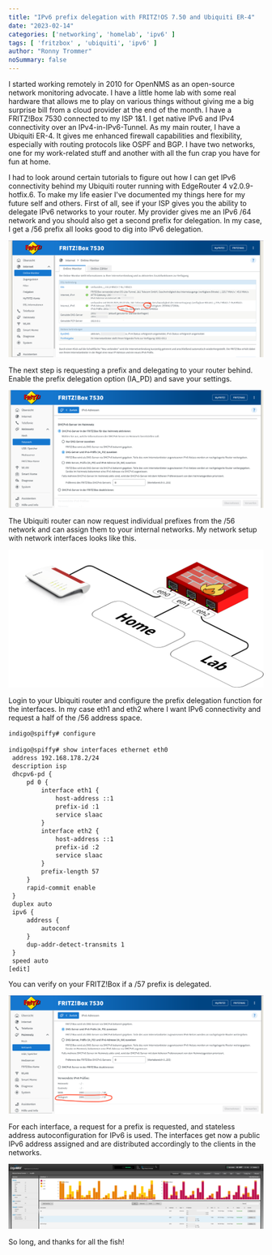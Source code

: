 ```yaml
---
title: "IPv6 prefix delegation with FRITZ!OS 7.50 and Ubiquiti ER-4"
date: "2023-02-14"
categories: ['networking', 'homelab', 'ipv6' ]
tags: [ 'fritzbox' , 'ubiquiti', 'ipv6' ]
author: "Ronny Trommer"
noSummary: false
---
```


I started working remotely in 2010 for OpenNMS as an open-source network monitoring advocate.
I have a little home lab with some real hardware that allows me to play on various things without giving me a big surprise bill from a cloud provider at the end of the month.
I have a FRITZ!Box 7530 connected to my ISP 1&1.
I get native IPv6 and IPv4 connectivity over an IPv4-in-IPv6-Tunnel.
As my main router, I have a Ubiquiti ER-4.
It gives me enhanced firewall capabilities and flexibility, especially with routing protocols like OSPF and BGP.
I have two networks, one for my work-related stuff and another with all the fun crap you have for fun at home.

I had to look around certain tutorials to figure out how I can get IPv6 connectivity behind my Ubiquiti router running with EdgeRouter 4 v2.0.9-hotfix.6.
To make my life easier I've documented my things here for my future self and others.
First of all, see if your ISP gives you the ability to delegate IPv6 networks to your router.
My provider gives me an IPv6 /64 network and you should also get a second prefix for delegation.
In my case, I get a /56 prefix all looks good to dig into IPv6 delegation.

![](FritzBox-IPv6.png)

The next step is requesting a prefix and delegating to your router behind.
Enable the prefix delegation option (IA_PD) and save your settings.

![](FritzBox-IPv6-delegation.png)

The Ubiquiti router can now request individual prefixes from the /56 network and can assign them to your internal networks.
My network setup with network interfaces looks like this.

![](ISP-Setup.svg)

Login to your Ubiquiti router and configure the prefix delegation function for the interfaces.
In my case eth1 and eth2 where I want IPv6 connectivity and request a half of the /56 address space.


```plain
indigo@spiffy# configure

indigo@spiffy# show interfaces ethernet eth0
 address 192.168.178.2/24
 description isp
 dhcpv6-pd {
     pd 0 {
         interface eth1 {
             host-address ::1
             prefix-id :1
             service slaac
         }
         interface eth2 {
             host-address ::1
             prefix-id :2
             service slaac
         }
         prefix-length 57
     }
     rapid-commit enable
 }
 duplex auto
 ipv6 {
     address {
         autoconf
     }
     dup-addr-detect-transmits 1
 }
 speed auto
[edit]
```

You can verify on your FRITZ!Box if a /57 prefix is delegated.

![](IPv6-prefix-delegated.png)

For each interface, a request for a prefix is requested, and stateless address autoconfiguration for IPv6 is used.
The interfaces get now a public IPv6 address assigned and are distributed accordingly to the clients in the networks.

![](ubiquiti-ipv6.png)

So long, and thanks for all the fish!
